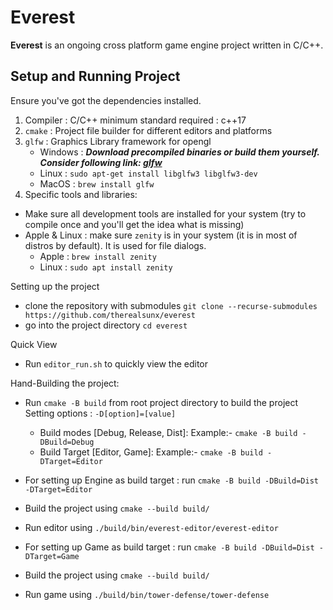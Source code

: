 # Everest

__Everest__ is an ongoing cross platform game engine project written in C/C++.


## Setup and Running Project


Ensure you've got the dependencies installed.
1. Compiler : C/C++ minimum standard required : c++17
2. `cmake`  : Project file builder for different editors and platforms
3. `glfw`   : Graphics Library framework for opengl
    - Windows : ___Download precompiled binaries or build them yourself. Consider following link: [glfw](https://www.glfw.org/download)___
    - Linux : `sudo apt-get install libglfw3 libglfw3-dev`
    - MacOS : `brew install glfw`
4. Specific tools and libraries:
  - Make sure all development tools are installed for your system (try to compile once and you'll get the idea what is missing)
  - Apple & Linux : make sure `zenity` is in your system (it is in most of distros by default). It is used for file dialogs.
    - Apple : `brew install zenity`
    - Linux : `sudo apt install zenity`

Setting up the project
- clone the repository with submodules `git clone --recurse-submodules https://github.com/therealsunx/everest`
- go into the project directory `cd everest`

Quick View
- Run `editor_run.sh` to quickly view the editor

Hand-Building the project:
- Run `cmake -B build` from root project directory to build the project
    Setting options : `-D[option]=[value]`
    - Build modes [Debug, Release, Dist]: Example:- `cmake -B build -DBuild=Debug`
    - Build Target [Editor, Game]: Example:-  `cmake -B build -DTarget=Editor`

- For setting up Engine as build target : run `cmake -B build -DBuild=Dist -DTarget=Editor`
- Build the project using `cmake --build build/`
- Run editor using `./build/bin/everest-editor/everest-editor`

- For setting up Game as build target   : run `cmake -B build -DBuild=Dist -DTarget=Game`
- Build the project using `cmake --build build/`
- Run game using `./build/bin/tower-defense/tower-defense`

